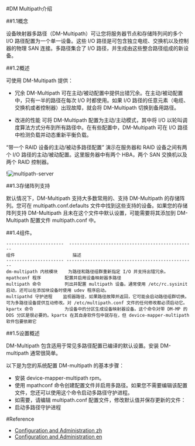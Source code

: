 #DM Multipath介绍

##1.1概念

设备映射器多路径（DM-Multipath）可让您将服务器节点和存储阵列间的多个 I/O 路径配置为一个单一设备。这些 I/O 路径是可包含独立电缆、交换机以及控制器的物理 SAN 连接。多路径集合了 I/O 路径，并生成由这些整合路径组成的新设备。

##1.2概述

可使用 DM-Multipath 提供：

* 冗余
DM-Multipath 可在主动/被动配置中提供出错冗余。在主动/被动配置中，只有一半的路径在每次 I/O 时都使用。如果 I/O 路径的任意元素（电缆、交换机或者控制器）出现故障，就会将 DM-Multipath 切换到备用路径。

* 改进的性能
可将 DM-Multipath 配置为主动/主动模式，其中将 I/O 以轮叫调度算法方式分布到所有路径中。在有些配置中，DM-Multipath 可在 I/O 路径中检测负载并动态重新平衡负载。

“带一个 RAID 设备的主动/被动多路径配置” 演示在服务器和 RAID 设备之间有两个 I/O 路径的主动/被动配置。这里服务器中有两个 HBA，两个 SAN 交换机以及两个 RAID 控制器。

!![multipath-server](images/multipath-server1.png)

##1.3存储阵列支持

默认情况下，DM-Multipath 支持大多数常用的、支持 DM-Multipath 的存储阵列。您可在 multipath.conf.defaults 文件中找到这些支持的设备。如果您的存储阵列支持 DM-Multipath 且未在这个文件中默认设置，可能需要将其添加到 DM-Multipath 配置文件 multipath.conf 中。

##1.4组件。


	----------------------  ------------------------------------------------
	组件	 					描述	
	---------------------- -------------------------------------------------
	dm-multipath 内核模块	 为路径和路径组群重新指定 I/O 并支持出错冗余。
	mpathconf 程序	 	 配置并启用设备映射器多路径
	multipath 命令		 列出并配置 multipath 设备。通常使用 /etc/rc.sysinit 启动，还可以在添加块设备时使用 udev 程序启动。
	multipathd 守护进程	   监视器路径，如果路径故障并返回，它可能会启动路径组群切换。可为多路径设备提供互动修改。对 /etc/multipath.conf 文件的任何修改都必须启动它。
	kpartx 命令	 		 为设备中的分区生成设备映射器设备。这个命令对带 DM-MP 的 DOS 分区是很必要的。kpartx 在其自身软件包中就存在，但 device-mapper-multipath 软件包要依赖它

##1.5设置概述

DM-Multipath 包含适用于常见多路径配置已编译的默认设置。安装 DM-multipath 通常很简单。

以下是为您的系统配置 DM-multipath 的基本步骤：

* 安装 device-mapper-multipath rpm。
* 使用 mpathconf 命令创建配置文件并启用多路径。如果您不需要编辑该配置文件，您还可以使用这个命令启动多路径守护进程。
* 如需要，请编辑 multipath.conf 配置文件，修改默认值并保存更新的文件：
* 启动多路径守护进程


#Reference

* [Configuration and Administration zh ](https://access.redhat.com/site/documentation/zh-CN/Red_Hat_Enterprise_Linux/6/html-single/DM_Multipath/)
* [Configuration and Administration en ](https://access.redhat.com/site/documentation/en-US/Red_Hat_Enterprise_Linux/6/html-single/DM_Multipath/index.html)
